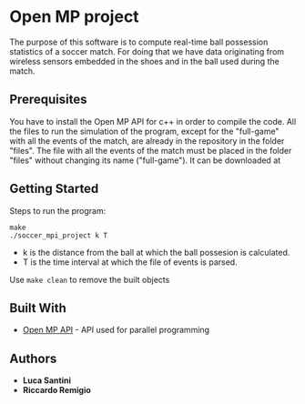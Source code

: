 # Open MP project

The purpose of this software is to compute real-time ball possession statistics of a soccer match. For doing that we have data originating from wireless sensors embedded in the shoes and in the ball used during the match.

## Prerequisites

You have to install the Open MP API for c++ in order to compile the code.
All the files to run the simulation of the program, except for the "full-game" with all the events of the match, are already in the repository in the folder "files".
The file with all the events of the match must be placed in the folder "files" without changing its name ("full-game"). It can be downloaded at 

## Getting Started

Steps to run the program:
```
make
./soccer_mpi_project k T
```
- k is the distance from the ball at which the ball possesion is calculated.
- T is the time interval at which the file of events is parsed.

Use ```make clean``` to remove the built objects

## Built With

* [Open MP API](https://www.openmp.org/) - API used for parallel programming

## Authors

* **Luca Santini**
* **Riccardo Remigio**